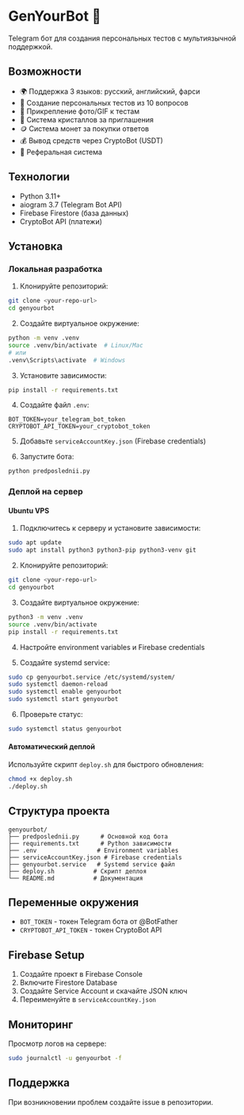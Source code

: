 # GenYourBot 🤖

Telegram бот для создания персональных тестов с мультиязычной поддержкой.

## Возможности

- 🌍 Поддержка 3 языков: русский, английский, фарси
- 🧪 Создание персональных тестов из 10 вопросов
- 📸 Прикрепление фото/GIF к тестам
- 💎 Система кристаллов за приглашения
- 🪙 Система монет за покупки ответов
- 💰 Вывод средств через CryptoBot (USDT)
- 🔗 Реферальная система

## Технологии

- Python 3.11+
- aiogram 3.7 (Telegram Bot API)
- Firebase Firestore (база данных)
- CryptoBot API (платежи)

## Установка

### Локальная разработка

1. Клонируйте репозиторий:
```bash
git clone <your-repo-url>
cd genyourbot
```

2. Создайте виртуальное окружение:
```bash
python -m venv .venv
source .venv/bin/activate  # Linux/Mac
# или
.venv\Scripts\activate  # Windows
```

3. Установите зависимости:
```bash
pip install -r requirements.txt
```

4. Создайте файл `.env`:
```env
BOT_TOKEN=your_telegram_bot_token
CRYPTOBOT_API_TOKEN=your_cryptobot_token
```

5. Добавьте `serviceAccountKey.json` (Firebase credentials)

6. Запустите бота:
```bash
python predposlednii.py
```

### Деплой на сервер

#### Ubuntu VPS

1. Подключитесь к серверу и установите зависимости:
```bash
sudo apt update
sudo apt install python3 python3-pip python3-venv git
```

2. Клонируйте репозиторий:
```bash
git clone <your-repo-url>
cd genyourbot
```

3. Создайте виртуальное окружение:
```bash
python3 -m venv .venv
source .venv/bin/activate
pip install -r requirements.txt
```

4. Настройте environment variables и Firebase credentials

5. Создайте systemd service:
```bash
sudo cp genyourbot.service /etc/systemd/system/
sudo systemctl daemon-reload
sudo systemctl enable genyourbot
sudo systemctl start genyourbot
```

6. Проверьте статус:
```bash
sudo systemctl status genyourbot
```

#### Автоматический деплой

Используйте скрипт `deploy.sh` для быстрого обновления:
```bash
chmod +x deploy.sh
./deploy.sh
```

## Структура проекта

```
genyourbot/
├── predposlednii.py      # Основной код бота
├── requirements.txt      # Python зависимости
├── .env                 # Environment variables
├── serviceAccountKey.json # Firebase credentials
├── genyourbot.service   # Systemd service файл
├── deploy.sh           # Скрипт деплоя
└── README.md           # Документация
```

## Переменные окружения

- `BOT_TOKEN` - токен Telegram бота от @BotFather
- `CRYPTOBOT_API_TOKEN` - токен CryptoBot API

## Firebase Setup

1. Создайте проект в Firebase Console
2. Включите Firestore Database
3. Создайте Service Account и скачайте JSON ключ
4. Переименуйте в `serviceAccountKey.json`

## Мониторинг

Просмотр логов на сервере:
```bash
sudo journalctl -u genyourbot -f
```

## Поддержка

При возникновении проблем создайте issue в репозитории.
